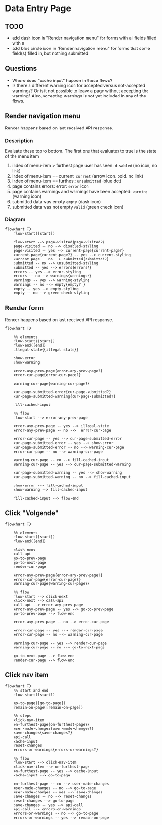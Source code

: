 # Data Entry Page

## TODO
- add dash icon in "Render navigation menu" for forms with all fields filled with `0`
- add blue circle icon in "Render navigation menu" for forms that some field(s) filled in, but nothing submitted

## Questions
- Where does "cache input" happen in these flows?
- Is there a different warning icon for accepted versus not-accepted warnings? Or is it not possible to leave a page without accepting the warning? Also, accepting warnings is not yet included in any of the flows.


## Render navigation menu

Render happens based on last received API response.

### Description
Evaluate these top to bottom. The first one that evaluates to true is the state of the menu item

1. index of menu-item > furthest page user has seen: `disabled` (no icon, no link)
1. index of menu-item == current: `current` (arrow icon, bold, no link)
1. index of menu-item == furthest: `unsubmitted` (blue dot)
1. page contains errors: error: `error` icon
1. page contains warnings and warnings have been accepted: `warning` (warning icon)
1. submitted data was empty `empty` (dash icon)
1. submitted data was not empty `valid` (green check icon)

### Diagram

```mermaid
flowchart TD
    flow-start([start])

    flow-start --> page-visited{page-visited?}
    page-visited -- no --> disabled-styling
    page-visited -- yes --> current-page{current-page?}
    current-page{current-page?} -- yes --> current-styling
    current-page -- no --> submitted{submitted?}
    submitted -- no --> unsubmitted-styling
    submitted -- yes --> errors{errors?}
    errors -- yes --> error-styling
    errors -- no --> warnings{warnings?}
    warnings -- yes --> warning-styling
    warnings -- no --> empty{empty? }
    empty -- yes --> empty-styling
    empty -- no --> green-check-styling

```


## Render form

Render happens based on last received API response.

```mermaid
flowchart TD

    %% elements
    flow-start([start])
    flow-end([end])
    illegal-state{{illegal state}}

    show-error
    show-warning

    error-any-prev-page{error-any-prev-page?}
    error-cur-page{error-cur-page?}

    warning-cur-page{warning-cur-page?}

    cur-page-submitted-error{cur-page-submitted?}
    cur-page-submitted-warning{cur-page-submitted?}

    fill-cached-input

    %% flow
    flow-start --> error-any-prev-page

    error-any-prev-page -- yes --> illegal-state
    error-any-prev-page -- no -->  error-cur-page

    error-cur-page -- yes --> cur-page-submitted-error
    cur-page-submitted-error -- yes --> show-error
    cur-page-submitted-error -- no --> warning-cur-page
    error-cur-page -- no --> warning-cur-page

    warning-cur-page -- no --> fill-cached-input
    warning-cur-page -- yes --> cur-page-submitted-warning
    
    cur-page-submitted-warning -- yes --> show-warning
    cur-page-submitted-warning -- no --> fill-cached-input

    show-error --> fill-cached-input
    show-warning --> fill-cached-input

    fill-cached-input --> flow-end

```


## Click "Volgende"

```mermaid
flowchart TD

    %% elements
    flow-start([start])
    flow-end([end])

    click-next
    call-api
    go-to-prev-page
    go-to-next-page
    render-cur-page

    error-any-prev-page{error-any-prev-page?}
    error-cur-page{error-cur-page?}
    warning-cur-page{warning-cur-page?}

    %% flow
    flow-start --> click-next
    click-next --> call-api
    call-api --> error-any-prev-page
    error-any-prev-page -- yes --> go-to-prev-page
    go-to-prev-page --> flow-end

    error-any-prev-page -- no --> error-cur-page

    error-cur-page -- yes --> render-cur-page
    error-cur-page -- no --> warning-cur-page

    warning-cur-page -- yes --> render-cur-page
    warning-cur-page -- no --> go-to-next-page
    
    go-to-next-page --> flow-end
    render-cur-page --> flow-end

```


## Click nav item

```mermaid
flowchart TD
    %% start and end
    flow-start([start])

    go-to-page([go-to-page])
    remain-on-page([remain-on-page])

    %% steps
    click-nav-item
    on-furthest-page{on-furthest-page?}
    user-made-changes{user-made-changes?}
    save-changes{save-changes?}
    api-call
    cache-input
    reset-changes
    errors-or-warnings{errors-or-warnings?}

    %% flow
    flow-start --> click-nav-item
    click-nav-item --> on-furthest-page
    on-furthest-page -- yes --> cache-input
    cache-input --> go-to-page

    on-furthest-page -- no --> user-made-changes
    user-made-changes -- no --> go-to-page
    user-made-changes -- yes --> save-changes
    save-changes -- no --> reset-changes
    reset-changes --> go-to-page
    save-changes -- yes --> api-call
    api-call --> errors-or-warnings
    errors-or-warnings -- no --> go-to-page
    errors-or-warnings -- yes --> remain-on-page

```
